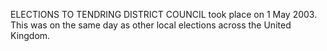 ELECTIONS TO TENDRING DISTRICT COUNCIL took place on 1 May 2003. This was on the same day as other local elections across the United Kingdom.
